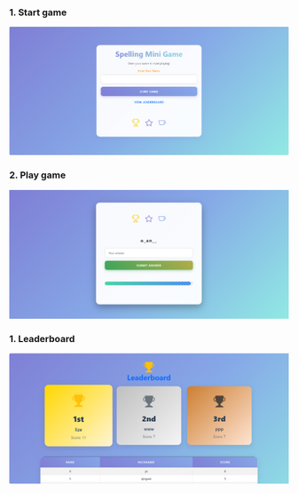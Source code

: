 ### 1. Start game
![Start game](image/start_game.png)

### 2. Play game
![Play game](image/play_game.png)

### 1. Leaderboard
![ Leaderboard](image/leaderboard.png)
